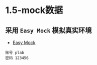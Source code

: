 # 1.5-mock数据

## 采用 `Easy Mock` 模拟真实环境

- [Easy Mock](https://www.easy-mock.com/)

```
账号 plab
密码 123456
```
